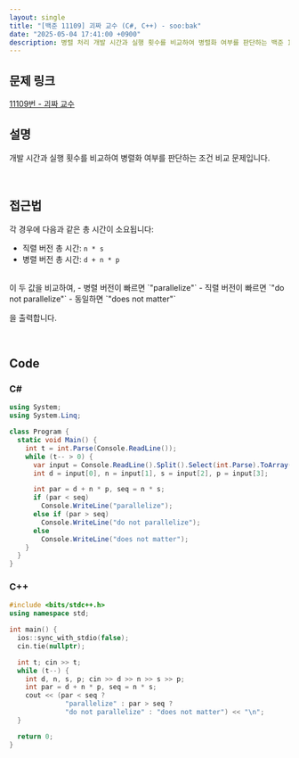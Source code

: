```yaml
---
layout: single
title: "[백준 11109] 괴짜 교수 (C#, C++) - soo:bak"
date: "2025-05-04 17:41:00 +0900"
description: 병렬 처리 개발 시간과 실행 횟수를 비교하여 병렬화 여부를 판단하는 백준 11109번 괴짜 교수 문제의 C# 및 C++ 풀이 및 해설
---
```


## 문제 링크
[11109번 - 괴짜 교수](https://www.acmicpc.net/problem/11109)

## 설명
개발 시간과 실행 횟수를 비교하여 병렬화 여부를 판단하는 조건 비교 문제입니다.

<br>

## 접근법

각 경우에 다음과 같은 총 시간이 소요됩니다:
- 직렬 버전 총 시간: `n * s`
- 병렬 버전 총 시간: `d + n * p`

<br>
이 두 값을 비교하여,
- 병렬 버전이 빠르면 `"parallelize"`
- 직렬 버전이 빠르면 `"do not parallelize"`
- 동일하면 `"does not matter"`

을 출력합니다.

<br>

## Code

### C#

```csharp
using System;
using System.Linq;

class Program {
  static void Main() {
    int t = int.Parse(Console.ReadLine());
    while (t-- > 0) {
      var input = Console.ReadLine().Split().Select(int.Parse).ToArray();
      int d = input[0], n = input[1], s = input[2], p = input[3];

      int par = d + n * p, seq = n * s;
      if (par < seq)
        Console.WriteLine("parallelize");
      else if (par > seq)
        Console.WriteLine("do not parallelize");
      else
        Console.WriteLine("does not matter");
    }
  }
}
```

### C++

```cpp
#include <bits/stdc++.h>
using namespace std;

int main() {
  ios::sync_with_stdio(false);
  cin.tie(nullptr);

  int t; cin >> t;
  while (t--) {
    int d, n, s, p; cin >> d >> n >> s >> p;
    int par = d + n * p, seq = n * s;
    cout << (par < seq ?
              "parallelize" : par > seq ?
              "do not parallelize" : "does not matter") << "\n";
  }

  return 0;
}
```
